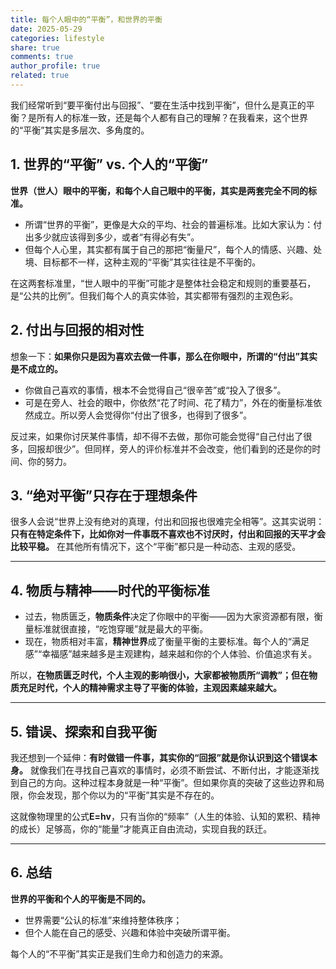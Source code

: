 ```yaml
---
title: 每个人眼中的“平衡”，和世界的平衡
date: 2025-05-29
categories: lifestyle
share: true
comments: true
author_profile: true
related: true
---
```



我们经常听到“要平衡付出与回报”、“要在生活中找到平衡”，但什么是真正的平衡？是所有人的标准一致，还是每个人都有自己的理解？在我看来，这个世界的“平衡”其实是多层次、多角度的。
 

## 1. 世界的“平衡” vs. 个人的“平衡”

**世界（世人）眼中的平衡，和每个人自己眼中的平衡，其实是两套完全不同的标准。**

* 所谓“世界的平衡”，更像是大众的平均、社会的普遍标准。比如大家认为：付出多少就应该得到多少，或者“有得必有失”。
* 但每个人心里，其实都有属于自己的那把“衡量尺”，每个人的情感、兴趣、处境、目标都不一样，这种主观的“平衡”其实往往是不平衡的。

在这两套标准里，“世人眼中的平衡”可能才是整体社会稳定和规则的重要基石，是“公共的比例”。但我们每个人的真实体验，其实都带有强烈的主观色彩。
 

## 2. 付出与回报的相对性

想象一下：**如果你只是因为喜欢去做一件事，那么在你眼中，所谓的“付出”其实是不成立的。**

* 你做自己喜欢的事情，根本不会觉得自己“很辛苦”或“投入了很多”。
* 可是在旁人、社会的眼中，你依然“花了时间、花了精力”，外在的衡量标准依然成立。所以旁人会觉得你“付出了很多，也得到了很多”。

反过来，如果你讨厌某件事情，却不得不去做，那你可能会觉得“自己付出了很多，回报却很少”。但同样，旁人的评价标准并不会改变，他们看到的还是你的时间、你的努力。
 

## 3. “绝对平衡”只存在于理想条件

很多人会说“世界上没有绝对的真理，付出和回报也很难完全相等”。这其实说明：**只有在特定条件下，比如你对一件事既不喜欢也不讨厌时，付出和回报的天平才会比较平稳。**
在其他所有情况下，这个“平衡”都只是一种动态、主观的感受。

---

## 4. 物质与精神——时代的平衡标准

* 过去，物质匮乏，**物质条件**决定了你眼中的平衡——因为大家资源都有限，衡量标准就很直接，“吃饱穿暖”就是最大的平衡。
* 现在，物质相对丰富，**精神世界**成了衡量平衡的主要标准。每个人的“满足感”“幸福感”越来越多是主观建构，越来越和你的个人体验、价值追求有关。

所以，**在物质匮乏时代，个人主观的影响很小，大家都被物质所“调教”；但在物质充足时代，个人的精神需求主导了平衡的体验，主观因素越来越大。**
 

---

## 5. 错误、探索和自我平衡

我还想到一个延伸：**有时做错一件事，其实你的“回报”就是你认识到这个错误本身。**
就像我们在寻找自己喜欢的事情时，必须不断尝试、不断付出，才能逐渐找到自己的方向。这种过程本身就是一种“平衡”。但如果你真的突破了这些边界和局限，你会发现，那个你以为的“平衡”其实是不存在的。

这就像物理里的公式**E=hv**，只有当你的“频率”（人生的体验、认知的累积、精神的成长）足够高，你的“能量”才能真正自由流动，实现自我的跃迁。
 

---

## 6. 总结

**世界的平衡和个人的平衡是不同的。**

* 世界需要“公认的标准”来维持整体秩序；
* 但个人能在自己的感受、兴趣和体验中突破所谓平衡。

每个人的“不平衡”其实正是我们生命力和创造力的来源。

